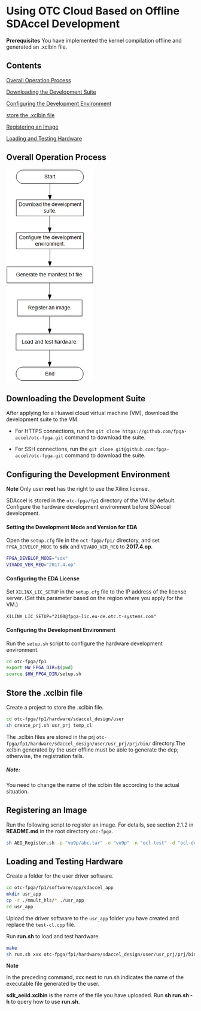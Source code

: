 ﻿Using OTC Cloud Based on Offline SDAccel Development
=======================


**Prerequisites** 
You have implemented the kernel compilation offline and generated an .xclbin file.

Contents
-------------------------

[Overall Operation Process](#sec-1)

[Downloading the Development Suite](#sec-2)

[Configuring the Development Environment](#sec-3)

[store the .xclbin file](#sec-4)

[Registering an Image](#sec-5)

[Loading and Testing Hardware](#sec-6)

<a id="sec-1" name="sec-1"></a>
Overall Operation Process
------------

![](media/SDAccel_xclbin_en.jpg)

<a id="sec-2" name="sec-2"></a>
Downloading the Development Suite
------------

After applying for a Huawei cloud virtual machine (VM), download the development suite to the VM.

+ For HTTPS connections, run the `git clone https://github.com/fpga-accel/otc-fpga.git` command to download the suite.

+ For SSH connections, run the `git clone git@github.com:fpga-accel/otc-fpga.git` command to download the suite.

<a id="sec-3" name="sec-3"></a>
Configuring the Development Environment
------------

**Note**
Only user **root** has the right to use the Xilinx license.

SDAccel is stored in the `otc-fpga/fp1` directory of the VM by default. Configure the hardware development environment before SDAccel development.

#### Setting the Development Mode and Version for EDA

Open the `setup.cfg` file in the `oct-fpga/fp1/` directory, and set `FPGA_DEVELOP_MODE` to **sdx** and `VIVADO_VER_REQ` to **2017.4.op**.

```bash
FPGA_DEVELOP_MODE="sdx"
VIVADO_VER_REQ="2017.4.op"
```

#### Configuring the EDA License

Set `XILINX_LIC_SETUP` in the `setup.cfg` file to the IP address of the license server. (Set this parameter based on the region where you apply for the VM.)

`XILINX_LIC_SETUP="2100@fpga-lic.eu-de.otc.t-systems.com"`

#### Configuring the Development Environment

Run the `setup.sh` script to configure the hardware development environment.

```bash
cd otc-fpga/fp1 
export HW_FPGA_DIR=$(pwd)
source $HW_FPGA_DIR/setup.sh
```

<a id="sec-4" name="sec-4"></a>
Store the .xclbin file
------------

Create a project to store the .xclbin file.

```bash
cd otc-fpga/fp1/hardware/sdaccel_design/user
sh create_prj.sh usr_prj temp_cl
```

The .xclbin files are stored in the prj `otc-fpga/fp1/hardware/sdaccel_design/user/usr_prj/prj/bin/` directory.The xclbin generated by the user offline must be able to generate the dcp; otherwise, the registration fails.

##### Note: 

You need to change the name of the xclbin file according to the actual situation.

<a id="sec-5" name="sec-5"></a>
Registering an Image
------------

Run the following script to register an image. For details, see section 2.1.2 in **README.md** in the root directory `otc-fpga`.

```bash
sh AEI_Register.sh -p "vu9p/abc.tar" -o "vu9p" -n "ocl-test" -d "ocl-desc"
```

<a id="sec-6" name="sec-6"></a>
Loading and Testing Hardware
------------

Create a folder for the user driver software.

```bash
cd otc-fpga/fp1/software/app/sdaccel_app
mkdir usr_app
cp -r ./mmult_hls/* ./usr_app
cd usr_app
```

Upload the driver software to the `usr_app` folder you have created and replace the `test-cl.cpp` file.

Run **run.sh** to load and test hardware.

```bash
make
sh run.sh xxx otc-fpga/fp1/hardware/sdaccel_design/user/usr_prj/prj/bin/sdk_aeiid.xclbin 0
```

**Note**

In the preceding command, xxx next to run.sh indicates the name of the executable file generated by the user.

**sdk_aeiid.xclbin** is the name of the file you have uploaded.
Run **sh run.sh -h** to query how to use **run.sh**.
